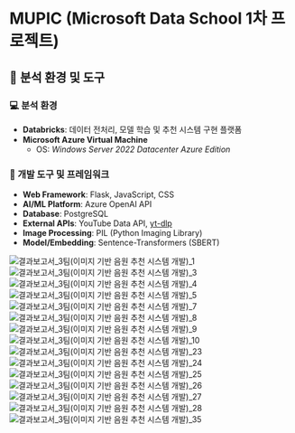 # MUPIC (Microsoft Data School 1차 프로젝트)

## 🔧 분석 환경 및 도구

### 💻 분석 환경
- **Databricks**: 데이터 전처리, 모델 학습 및 추천 시스템 구현 플랫폼
- **Microsoft Azure Virtual Machine**  
  - OS: *Windows Server 2022 Datacenter Azure Edition*  

### 🧰 개발 도구 및 프레임워크
- **Web Framework**: Flask, JavaScript, CSS  
- **AI/ML Platform**: Azure OpenAI API  
- **Database**: PostgreSQL  
- **External APIs**: YouTube Data API, [yt-dlp](https://github.com/yt-dlp/yt-dlp)  
- **Image Processing**: PIL (Python Imaging Library)  
- **Model/Embedding**: Sentence-Transformers (SBERT)  

![결과보고서_3팀(이미지 기반 음원 추천 시스템 개발)_1](https://github.com/user-attachments/assets/8c70db13-3272-4834-a84e-e89e50716e9f)
![결과보고서_3팀(이미지 기반 음원 추천 시스템 개발)_3](https://github.com/user-attachments/assets/a591a956-d435-4fb6-8af9-0aaf05ec0417)
![결과보고서_3팀(이미지 기반 음원 추천 시스템 개발)_4](https://github.com/user-attachments/assets/6c644b02-5d69-40bf-b08f-a2601327781c)
![결과보고서_3팀(이미지 기반 음원 추천 시스템 개발)_5](https://github.com/user-attachments/assets/c2fb8e12-fea2-4647-9fa8-f84c60e8b929)
![결과보고서_3팀(이미지 기반 음원 추천 시스템 개발)_7](https://github.com/user-attachments/assets/6337546f-52b3-43db-a20b-3211a260305e)
![결과보고서_3팀(이미지 기반 음원 추천 시스템 개발)_8](https://github.com/user-attachments/assets/dced21d1-4204-4c75-9086-c0c363f8b988)
![결과보고서_3팀(이미지 기반 음원 추천 시스템 개발)_9](https://github.com/user-attachments/assets/334f1f2c-4f73-4c49-8307-95013d17715e)
![결과보고서_3팀(이미지 기반 음원 추천 시스템 개발)_10](https://github.com/user-attachments/assets/5af3bf61-81c6-4a93-ba0a-5716c4f3504b)
![결과보고서_3팀(이미지 기반 음원 추천 시스템 개발)_23](https://github.com/user-attachments/assets/feff6e8e-454e-4894-b595-216d20a247d2)
![결과보고서_3팀(이미지 기반 음원 추천 시스템 개발)_24](https://github.com/user-attachments/assets/058cc927-7713-4588-989b-352324741e6a)
![결과보고서_3팀(이미지 기반 음원 추천 시스템 개발)_25](https://github.com/user-attachments/assets/b05ebe6b-0616-4a4a-b5dc-a8ca5083e59f)
![결과보고서_3팀(이미지 기반 음원 추천 시스템 개발)_26](https://github.com/user-attachments/assets/dc66f406-2bee-4ed5-bf9c-010d05ad46e0)
![결과보고서_3팀(이미지 기반 음원 추천 시스템 개발)_27](https://github.com/user-attachments/assets/338b20db-fc99-4ed6-97d2-f41673f38b8c)
![결과보고서_3팀(이미지 기반 음원 추천 시스템 개발)_28](https://github.com/user-attachments/assets/144beea2-d88f-46b9-8b10-a6af8226cac5)
![결과보고서_3팀(이미지 기반 음원 추천 시스템 개발)_35](https://github.com/user-attachments/assets/58689c88-170b-471c-9e8e-9042b978714b)
